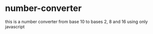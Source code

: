 # number-converter
this is a number converter from base 10 to bases 2, 8 and 16 using only javascript
